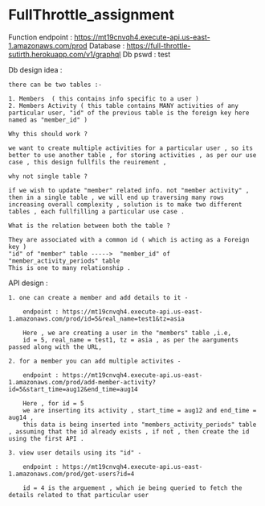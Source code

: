 # FullThrottle_assignment

Function endpoint : 
    https://mt19cnvqh4.execute-api.us-east-1.amazonaws.com/prod
Database : 
    https://full-throttle-sutirth.herokuapp.com/v1/graphql
Db pswd : 
    test

Db design idea :

    there can be two tables :-

    1. Members  ( this contains info specific to a user )
    2. Members Activity ( this table contains MANY activities of any particular user, "id" of the previous table is the foreign key here named as "member_id" )

    Why this should work ?

    we want to create multiple activities for a particular user , so its better to use another table , for storing activities , as per our use case , this design fullfils the reuirement , 
    
    why not single table ?

    if we wish to update "member" related info. not "member activity" , then in a single table , we will end up traversing many rows  increasing overall complexity , solution is to make two different tables , each fullfilling a particular use case .

    What is the relation between both the table ?

    They are associated with a common id ( which is acting as a Foreign key )
    "id" of "member" table ----->  "member_id" of "member_activity_periods" table
    This is one to many relationship .
    

API design :

    1. one can create a member and add details to it -

        endpoint : https://mt19cnvqh4.execute-api.us-east-1.amazonaws.com/prod/id=5&real_name=test1&tz=asia

        Here , we are creating a user in the "members" table ,i.e,
        id = 5, real_name = test1, tz = asia , as per the aarguments passed along with the URL,
        
    2. for a member you can add multiple activites - 

        endpoint : https://mt19cnvqh4.execute-api.us-east-1.amazonaws.com/prod/add-member-activity?id=5&start_time=aug12&end_time=aug14

        Here , for id = 5
        we are inserting its activity , start_time = aug12 and end_time = aug14 ,
        this data is being inserted into "members_activity_periods" table , assuming that the id already exists , if not , then create the id using the first API .

    3. view user details using its "id" - 

        endpoint : https://mt19cnvqh4.execute-api.us-east-1.amazonaws.com/prod/get-users?id=4
        
        id = 4 is the arguement , which ie being queried to fetch the details related to that particular user



